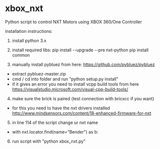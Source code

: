 # xbox_nxt
Python script to control NXT Motors using XBOX 360/One Controller

installation instructions:

1. install python 3.x

2. install required libs:
pip install --upgrade --pre nxt-python
pip install common

3. manually install pybluez from here:
  https://github.com/pybluez/pybluez

- extract pybluez-master.zip
- cmd / cd into folder and run "python setup.py install"
- if it gives an error you need to install vcpp build tools from here
  https://visualstudio.microsoft.com/visual-cpp-build-tools/

4. make sure the brick is paired (test connection with bricxcc if you want) 
- for this you need to have the nxt drivers installed
http://www.mindsensors.com/content/18-enhanced-firmware-for-nxt

5. in line 114 of the script change ur nxt name
- with nxt.locator.find(name="Bender") as b:

6. run script with "python xbox_nxt.py"
